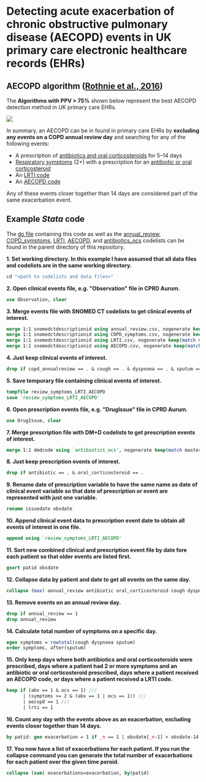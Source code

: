 # Detecting acute exacerbation of chronic obstructive pulmonary disease (AECOPD) events in UK primary care electronic healthcare records (EHRs)

## AECOPD algorithm ([Rothnie et al., 2016](https://doi.org/10.1371/journal.pone.0151357))
The **Algorithms with PPV > 75%** shown below represent the best AECOPD detection method in UK primary care EHRs.

![](https://journals.plos.org/plosone/article/figure/image?size=large&id=10.1371/journal.pone.0151357.t006)

In summary, an AECOPD can be in found in primary care EHRs by **excluding any events on a COPD annual review day** and searching for any of the following events:
 - A prescription of [antibiotics and oral corticosteroids](codelists/antibiotics_ocs.csv) for 5–14 days
 - [Respiratory symptoms](codelists/COPD_symptoms.csv) (2+) with a prescription for an [antibiotic or oral corticosteroid](codelists/antibiotics_ocs.csv)
 - An [LRTI code](codelists/LRTI.csv)
 - An [AECOPD code](codelists/AECOPD.csv)
 
 Any of these events closer together than 14 days are considered part of the same exacerbation event.

## Example *Stata* code
The [do file](AECOPD_method.do) containing this code as well as the [annual_review](codelists/annual_review.csv), [COPD_symptoms](codelists/COPD_symptoms.csv), [LRTI](codelists/LRTI.csv), [AECOPD](codelists/AECOPD.csv), and [antibiotics_ocs](codelists/antibiotics_ocs.csv) codelists can be found in the parent directory of this repository.

**1. Set working directory. In this example I have assumed that all data files and codelists are in the same working directory.**
```stata
cd "<path to codelists and data files>"
```

**2. Open clinical events file, e.g. "Observation" file in CPRD Aurum.**
```stata
use Observation, clear
```

**3. Merge events file with SNOMED CT codelists to get clinical events of interest.**
```stata
merge 1:1 snomedctdescriptionid using annual_review.csv, nogenerate keep(match master)
merge 1:1 snomedctdescriptionid using COPD_symptoms.csv, nogenerate keep(match master)
merge 1:1 snomedctdescriptionid using LRTI.csv, nogenerate keep(match master)
merge 1:1 snomedctdescriptionid using AECOPD.csv, nogenerate keep(match master)
```

**4. Just keep clinical events of interest.**
```stata
drop if copd_annualreview == . & cough == . & dyspnoea == . & sputum == . & lrti == . & aecopd == .
```

**5. Save temporary file containing clinical events of interest.**
```stata
tempfile review_symptoms_LRTI_AECOPD
save `review_symptoms_LRTI_AECOPD'
```

**6. Open prescription events file, e.g. "DrugIssue" file in CPRD Aurum.**
```stata
use DrugIssue, clear
```

**7. Merge prescription file with DM+D codelists to get prescription events of interest.**
```stata
merge 1:1 dmdcode using `antibiotics_ocs', nogenerate keep(match master)
```

**8. Just keep prescription events of interest.**
```stata
drop if antibiotic == . & oral_corticosteroid == .
```

**9. Rename date of prescription variable to have the same name as date of clinical event variable so that date of prescription or event are represented with just one variable.**
```stata
rename issuedate obsdate
```

**10. Append clinical event data to prescription event date to obtain all events of interest in one file.**
```stata
append using `review_symptoms_LRTI_AECOPD'
```

**11. Sort new combined clinical and prescription event file by date fore each patient so that older events are listed first.**
```stata
gsort patid obsdate
```

**12. Collapse data by patient and date to get all events on the same day.**
```stata
collapse (max) annual_review antibiotic oral_corticosteroid cough dyspnoea sputum lrti aecopd, by(patid obsdate)
```

**13. Remove events on an annual review day.**
```stata
drop if annual_review == 1
drop annual_review
```

**14. Calculate total number of symptoms on a specific day.**
```stata
egen symptoms = rowtotal(cough dyspnoea sputum)
order symptoms, after(sputum)
```

**15. Only keep days where both antibiotics and oral corticosteroids were prescribed, days where a patient had 2 or more symptoms and an antibiotic or oral corticosteroid prescribed, days where a patient received an AECOPD code, or days where a patient received a LRTI code.**
```stata
keep if (abx == 1 & ocs == 1) ///
	  | (symptoms >= 2 & (abx == 1 | ocs == 1)) ///
	  | aecopd == 1 ///
	  | lrti == 1
```

**16. Count any day with the events above as an exacerbation, excluding events closer together than 14 days.**
```stata
by patid: gen exacerbation = 1 if _n == 1 | obsdate[_n-1] < obsdate-14
```

**17. You now have a list of exacerbations for each patient. If you run the collapse command you can generate the total number of exacerbations for each patient over the given time peroid.**
```stata
collapse (sum) exacerbations=exacerbation, by(patid)
```
